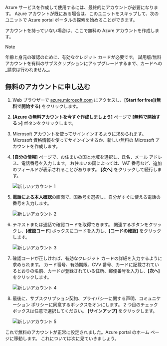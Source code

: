 Azure サービスを作成して使用するには、最終的にアカウントが必要になります。 Azure アカウントが既にある場合は、このユニットをスキップして、次のユニットで Azure portal ポータルの探索を始めることができます。

アカウントを持っていない場合は、ここで無料の Azure アカウントを作成します。

> [!NOTE]
> 年齢と身元の確認のために、有効なクレジット カードが必要です。 試用版/無料アカウントを有料のサブスクリプションにアップグレードするまで、カードへの_請求は行われません_。

## <a name="sign-up-for-a-free-account"></a>無料のアカウントに申し込む

1. Web ブラウザーで [azure.microsoft.com](https://azure.microsoft.com?azure-portal=true) にアクセスし、**[Start for free]\(無料で開始する\)** をクリックします。

1. **[Azure の無料アカウントを今すぐ作成しましょう]** ページで **[無料で開始する >]** ボタンをクリックします。 

1. Microsoft アカウントを使ってサインインするように求められます。 Microsoft 資格情報を使ってサインインするか、新しい無料の Microsoft アカウントを作成します。

1. **[自分の情報]** ページで、お住まいの国と地域を選択し、氏名、メール アドレス、電話番号を入力します。 お住まいの国によっては、VAT 番号など、追加のフィールドが表示されることがあります。 **[次へ]** をクリックして続行します。

   ![新しいアカウント 1](../media-draft/4-new-account-1.png)

1. **電話による本人確認**の画面で、国番号を選択し、自分がすぐに使える電話の番号を入力します。

   ![新しいアカウント 2](../media-draft/4-new-account-2.png)

1. テキストまたは通話で確認コードを取得できます。 関連するボタンをクリックし、**[確認コード]** ボックスにコードを入力し、**[コードの確認]** をクリックします。

   ![新しいアカウント 3](../media-draft/4-new-account-3.png)

1. 確認コードが正しければ、有効なクレジット カードの詳細を入力するように求められます。 カード番号、有効期限、CVV 番号、カードに記載されているとおりの名前、カードが登録されている住所、郵便番号を入力し、**[次へ]** をクリックします。

   ![新しいアカウント 4](../media-draft/4-new-account-4.png)

1. 最後に、サブスクリプション契約、プライバシーに関する声明、コミュニケーション ポリシーに同意するボックスをオンにします。 2 つ目のチェックボックスは任意で選択してください。 **[サインアップ]** をクリックします。

   ![新しいアカウント 5](../media-draft/4-new-account-5.png)

これで無料のアカウントが正常に設定されました。Azure portal のホーム ページに移動します。 これについては次に見ていきましょう。
